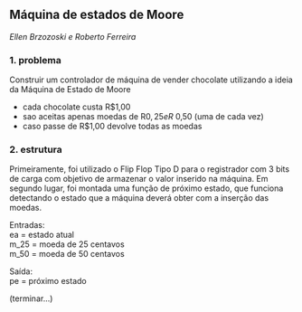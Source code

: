 ## Máquina de estados de Moore
_Ellen Brzozoski e Roberto Ferreira_

### 1. problema
Construir um controlador de máquina de vender chocolate utilizando a ideia da
Máquina de Estado de Moore
- cada chocolate custa R$1,00
- sao aceitas apenas moedas de R$0,25 e R$ 0,50 (uma de cada vez)
- caso passe de R$1,00 devolve todas as moedas

### 2. estrutura
Primeiramente, foi utilizado o Flip Flop Tipo D para o registrador com 3 bits de carga
com objetivo de armazenar o valor inserido na máquina.
Em segundo lugar, foi montada uma função de próximo estado, que funciona
detectando o estado que a máquina deverá obter com a inserção das moedas.

Entradas:
<br/>
ea = estado atual
<br/>
m_25 = moeda de 25 centavos
<br/>
m_50 = moeda de 50 centavos

Saída:
<br/>
pe = próximo estado


(terminar...)
